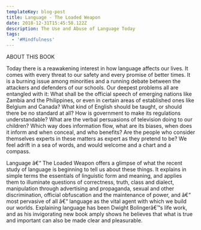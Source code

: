 ```yaml
---
templateKey: blog-post
title: Language - The Loaded Weapon
date: 2018-12-31T15:45:58.122Z
description: The Use and Abuse of Language Today
tags:
  - '#Mindfulness'
---
```

ABOUT THIS BOOK

Today there is a reawakening interest in how language affects our lives. It comes with every threat to our safety and every promise of better times. It is a burning issue among minorities and a running debate between the attackers and defenders of our schools. Our deepest problems all are entangled with it: What shall be the official speech of emerging nations like Zambia and the Philippines, or even in certain areas of established ones like Belgium and Canada? What kind of English should be taught, or should there be no standard at all? How is government to make its regulations understandable? What are the verbal persuasions of television doing to our children? Which way does information flow, what are its biases, when does it inform and when conceal, and who benefits? Are the people who consider themselves experts in these matters as expert as they pretend to be? We feel adrift in a sea of words, and would welcome and a chart and a compass.



Language â€“ The Loaded Weapon offers a glimpse of what the recent study of language is beginning to tell us about these things. It explains in simple terms the essentials of linguistic form and meaning, and applies them to illuminate questions of correctness, truth, class and dialect, manipulation through advertising and propaganda, sexual and other discrimination, official obfuscation and the maintenance of power, and â€“ most pervasive of all â€“ language as the vital agent with which we build our worlds. Explaining language has been Dwight Bolingerâ€™s life work, and as his invigorating new book amply shows he believes that what is true and important can also be made clear and pleasurable.

